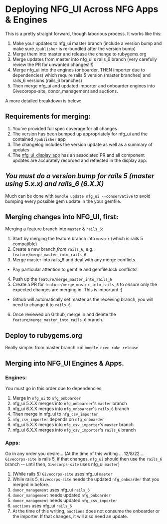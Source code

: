 # Deploying NFG_UI Across NFG Apps & Engines
This is a pretty straight forward, though laborious process. It works like this:
1. Make your updates to nfg_ui master branch (include a version bump and make sure `/publisher` is re-bundled after the version bump)
2. Merge them into master and release the change to rubygems.org
3. Merge updates from master into nfg_ui's rails_6 branch (very carefully review the PR for unwanted changes!!!)
4. Merge nfg_ui into the engines (onboarder, THEN importer due to dependencies) which require rails 5 version (master branches) and rails_6 versions (rails_6 branches)
5. Then merge nfg_ui and updated importer and onboarder engines into Givecorops-site, donor_management and auctions.

A more detailed breakdown is below:

## Requirements for merging:
1. You've provided full spec coverage for all changes
2. The version has been bumped up appropriately for nfg_ui and the contained `/publisher` app
3. The changelog includes the version update as well as a summary of updates
4. The [nfg_ui_display_app](https://github.com/network-for-good/nfg_ui_display_app) has an associated PR and all component updates are accurately recorded and reflected in the display app.

## *You must do a version bump for rails 5 (master using 5.x.x) and rails_6 (6.X.X)*
Much can be done with `bundle update nfg_ui --conservative` to avoid bumping every possible gem update in the your gemfile.

## Merging changes into NFG_UI, first:
Merging a feature branch into `master` & `rails_6`:
1. Start by merging the feature branch into `master` (which is rails 5 compatible)
2. Create a new branch *from* `rails_6`, e.g.: `feature/merge_master_into_rails_6`
3. Merge master into rails_6 and deal with any merge conflicts.
  * Pay particular attention to gemfile and gemfile.lock conflicts!
4. Push up the `feature/merge_master_into_rails_6`
5. Create a PR for `feature/merge_master_into_rails_6` to *ensure* only the expected changes are merging in. This is important :)
  * Github will automatically set master as the receiving branch, you will need to change it to `rails_6`
6. Once reviewed on Github, merge in and delete the `feature/merge_master_into_rails_6` branch.

## Deploy to rubygems.org
Really simple: from master branch run `bundle exec rake release`

## Merging into NFG_UI Engines & Apps.

### Engines:
You must go in this order due to dependencies:
1. Merge in `nfg_ui` to `nfg_onboarder`
  1. nfg_ui 5.X.X merges into `nfg_onboarder`'s `master` branch
  2. nfg_ui 6.X.X merges into `nfg_onboarder`'s `rails_6` branch
2. Then merge in nfg_ui to `nfg_csv_importer`
  1. `nfg_csv_importer` depends on `nfg_onboarder`
  2. nfg_ui 5.X.X merges into `nfg_csv_importer`'s `master` branch
  3. nfg_ui 6.X.X merges into `nfg_csv_importer`'s `rails_6` branch

### Apps:
Go in any order you desire...
(At the time of this writing ... 12/8/22 ... `Givecorps-site` is rails 5, if that changes, `nfg_ui` should then use the `rails_6` branch -- until then, `Givecorps-site` uses nfg_ui `master`)
1. (While rails 5) `Givecorps-site` uses nfg_ui `master`
  1. While rails 5, `Givecorps-site` needs the updated `nfg_onboarder` that you merged in before.
2. `donor_management` uses nfg_ui `rails_6`
  1. `donor_management` needs updated `nfg_onboarder`
  2. `donor_management` needs updated `nfg_csv_importer`
3. `auctions` uses nfg_ui `rails_6`
  1. At the time of this writing, `auctions` does not consume the onboarder or the importer. If that changes, it will also need an update.

